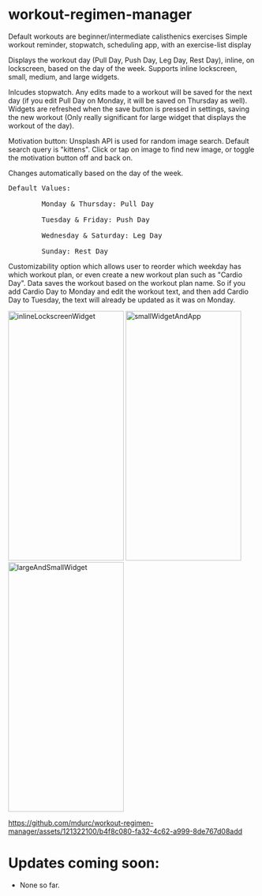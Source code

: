 # workout-regimen-manager

Default workouts are beginner/intermediate calisthenics exercises
Simple workout reminder, stopwatch, scheduling app, with an exercise-list display

Displays the workout day (Pull Day, Push Day, Leg Day, Rest Day), inline, on lockscreen, based on the day of the week. Supports inline lockscreen, small, medium, and large widgets. 

Inlcudes stopwatch. Any edits made to a workout will be saved for the next day (if you edit Pull Day on Monday, it will be saved on Thursday as well). Widgets are refreshed when the save button is pressed in settings, saving the new workout (Only really significant for large widget that displays the workout of the day).

Motivation button: Unsplash API is used for random image search. Default search query is "kittens". Click or tap on image to find new image, or toggle the motivation button off and back on.

Changes automatically based on the day of the week.<br>
<pre>Default Values:<br>
        Monday & Thursday: Pull Day<br>
        Tuesday & Friday: Push Day<br>
        Wednesday & Saturday: Leg Day<br>
        Sunday: Rest Day
</pre>

Customizability option which allows user to reorder which weekday has which workout plan, or even create a new workout plan such as "Cardio Day". Data saves the workout based on the workout plan name. So if you add Cardio Day to Monday and edit the workout text, and then add Cardio Day to Tuesday, the text will already be updated as it was on Monday.

<img src="https://github.com/mdurc/text-widget/assets/121322100/5b9668b4-fbe8-4c25-806d-364700860812" alt="inlineLockscreenWidget" width="234" height="506">

<img src="https://github.com/mdurc/text-widget/assets/121322100/38d85b7e-3186-4a8b-8749-11375325f4f8" alt="smallWidgetAndApp" width="234" height="506">

<img src="https://github.com/mdurc/text-widget/assets/121322100/587d5fb8-96d2-4ec5-bbd1-6fa003c1ac44" alt="largeAndSmallWidget" width="234" height="506">


https://github.com/mdurc/workout-regimen-manager/assets/121322100/b4f8c080-fa32-4c62-a999-8de767d08add



# Updates coming soon:
<ul>
    <li>
        None so far.
    </li>

</ul>
